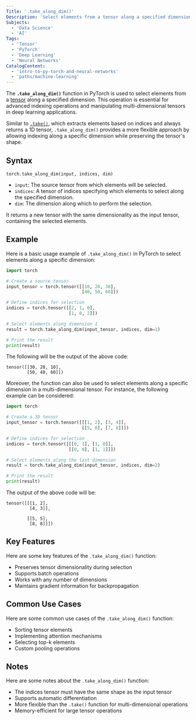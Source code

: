 ```yaml
---
Title: '.take_along_dim()'
Description: 'Select elements from a tensor along a specified dimension using indices.'
Subjects:
  - 'Data Science'
  - 'AI'
Tags:
  - 'Tensor'
  - 'PyTorch'
  - 'Deep Learning'
  - 'Neural Networks'
CatalogContent:
  - 'intro-to-py-torch-and-neural-networks'
  - 'paths/machine-learning'
---
```


The **`.take_along_dim()`** function in PyTorch is used to select elements from a [tensor](https://www.codecademy.com/resources/docs/pytorch/tensors) along a specified dimension. This operation is essential for advanced indexing operations and manipulating multi-dimensional tensors in deep learning applications.

Similar to [`.take()`](https://www.codecademy.com/resources/docs/pytorch/tensor-operations/take), which extracts elements based on indices and always returns a 1D tensor, `.take_along_dim()` provides a more flexible approach by allowing indexing along a specific dimension while preserving the tensor's shape.

## Syntax

```pseudo
torch.take_along_dim(input, indices, dim)
```

- `input`: The source tensor from which elements will be selected.
- `indices`: A tensor of indices specifying which elements to select along the specified dimension.
- `dim`: The dimension along which to perform the selection.

It returns a new tensor with the same dimensionality as the input tensor, containing the selected elements.

## Example

Here is a basic usage example of `.take_along_dim()` in PyTorch to select elements along a specific dimension:

```py
import torch

# Create a source tensor
input_tensor = torch.tensor([[10, 20, 30],
                             [40, 50, 60]])

# Define indices for selection
indices = torch.tensor([[2, 1, 0],
                        [1, 0, 2]])

# Select elements along dimension 1
result = torch.take_along_dim(input_tensor, indices, dim=1)

# Print the result
print(result)
```

The following will be the output of the above code:

```shell
tensor([[30, 20, 10],
        [50, 40, 60]])
```

Moreover, the function can also be used to select elements along a specific dimension in a multi-dimensional tensor. For instance, the following example can be considered:

```py
import torch

# Create a 3D tensor
input_tensor = torch.tensor([[[1, 2], [3, 4]],
                             [[5, 6], [7, 8]]])

# Define indices for selection
indices = torch.tensor([[[0, 1], [1, 0]],
                        [[0, 0], [1, 1]]])

# Select elements along the last dimension
result = torch.take_along_dim(input_tensor, indices, dim=2)

# Print the result
print(result)
```

The output of the above code will be:

```shell
tensor([[[1, 2],
         [4, 3]],

        [[5, 5],
         [8, 8]]])
```

## Key Features

Here are some key features of the `.take_along_dim()` function:

- Preserves tensor dimensionality during selection
- Supports batch operations
- Works with any number of dimensions
- Maintains gradient information for backpropagation

## Common Use Cases

Here are some common use cases of the `.take_along_dim()` function:

- Sorting tensor elements
- Implementing attention mechanisms
- Selecting top-k elements
- Custom pooling operations

## Notes

Here are some notes about the `.take_along_dim()` function:

- The indices tensor must have the same shape as the input tensor
- Supports automatic differentiation
- More flexible than the `.take()` function for multi-dimensional operations
- Memory-efficient for large tensor operations

